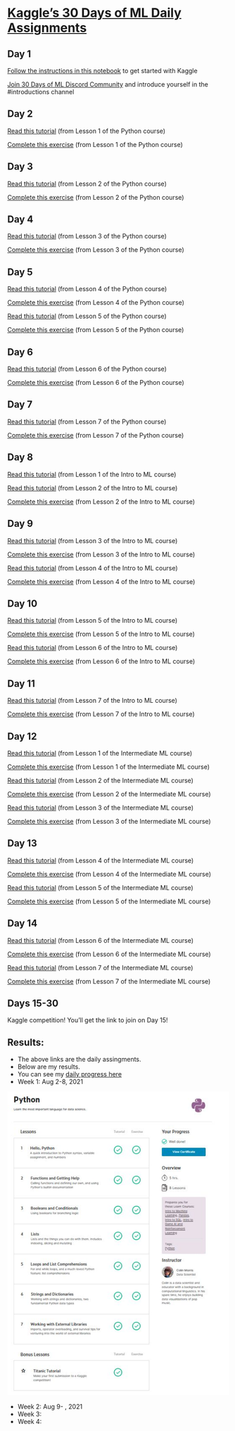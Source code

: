 # [Kaggle’s 30 Days of ML Daily Assignments](https://docs.google.com/document/d/e/2PACX-1vQhaDl5NbzMvPNKz3ipu3SuDBv8hI0XmFPSMyDm8mUa0xP07niK6zU3MziTOifSEkddXTiafppeZZYz/pub)


## Day 1
[Follow the instructions in this notebook](https://www.kaggle.com/alexisbcook/getting-started-with-kaggle) to get started with Kaggle

[Join 30 Days of ML Discord Community](https://discord.gg/f8g8bDq8Vv) and introduce yourself in the #introductions channel


## Day 2
[Read this tutorial](https://www.kaggle.com/colinmorris/hello-python) (from Lesson 1 of the Python course)

[Complete this exercise](https://www.kaggle.com/kernels/fork/1275163) (from Lesson 1 of the Python course)


## Day 3
[Read this tutorial](https://www.kaggle.com/colinmorris/functions-and-getting-help) (from Lesson 2 of the Python course)

[Complete this exercise](https://www.kaggle.com/kernels/fork/1275158) (from Lesson 2 of the Python course)

## Day 4
[Read this tutorial](https://www.kaggle.com/colinmorris/booleans-and-conditionals) (from Lesson 3 of the Python course)

[Complete this exercise](https://www.kaggle.com/kernels/fork/1275165) (from Lesson 3 of the Python course)


## Day 5
[Read this tutorial](https://www.kaggle.com/colinmorris/lists) (from Lesson 4 of the Python course)

[Complete this exercise](https://www.kaggle.com/eo4wellness/exercise-lists/edit) (from Lesson 4 of the Python course)

[Read this tutorial](https://www.kaggle.com/colinmorris/loops-and-list-comprehensions) (from Lesson 5 of the Python course)

[Complete this exercise](https://www.kaggle.com/eo4wellness/exercise-loops-and-list-comprehensions/edit) (from Lesson 5 of the Python course)


## Day 6
[Read this tutorial](https://www.kaggle.com/colinmorris/strings-and-dictionaries) (from Lesson 6 of the Python course)

[Complete this exercise]( https://www.kaggle.com/kernels/fork/1275185) (from Lesson 6 of the Python course)


## Day 7
[Read this tutorial]() (from Lesson 7 of the Python course)

[Complete this exercise]()  (from Lesson 7 of the Python course)


## Day 8
[Read this tutorial]()  (from Lesson 1 of the Intro to ML course)

[Read this tutorial]()  (from Lesson 2 of the Intro to ML course)

[Complete this exercise]()  (from Lesson 2 of the Intro to ML course)


## Day 9
[Read this tutorial]() (from Lesson 3 of the Intro to ML course)

[Complete this exercise]() (from Lesson 3 of the Intro to ML course)

[Read this tutorial]() (from Lesson 4 of the Intro to ML course)

[Complete this exercise]() (from Lesson 4 of the Intro to ML course)


## Day 10
[Read this tutorial]() (from Lesson 5 of the Intro to ML course)

[Complete this exercise]() (from Lesson 5 of the Intro to ML course)

[Read this tutorial]() (from Lesson 6 of the Intro to ML course)

[Complete this exercise]() (from Lesson 6 of the Intro to ML course)


## Day 11
[Read this tutorial]() (from Lesson 7 of the Intro to ML course)

[Complete this exercise]() (from Lesson 7 of the Intro to ML course)


## Day 12
[Read this tutorial]() (from Lesson 1 of the Intermediate ML course)

[Complete this exercise]() (from Lesson 1 of the Intermediate ML course)

[Read this tutorial]() (from Lesson 2 of the Intermediate ML course)

[Complete this exercise]() (from Lesson 2 of the Intermediate ML course)

[Read this tutorial]() (from Lesson 3 of the Intermediate ML course)

[Complete this exercise]() (from Lesson 3 of the Intermediate ML course)

## Day 13
[Read this tutorial]() (from Lesson 4 of the Intermediate ML course)

[Complete this exercise]() (from Lesson 4 of the Intermediate ML course)

[Read this tutorial]() (from Lesson 5 of the Intermediate ML course)

[Complete this exercise]() (from Lesson 5 of the Intermediate ML course)


## Day 14
[Read this tutorial]() (from Lesson 6 of the Intermediate ML course)

[Complete this exercise]() (from Lesson 6 of the Intermediate ML course)

[Read this tutorial]() (from Lesson 7 of the Intermediate ML course)

[Complete this exercise]() (from Lesson 7 of the Intermediate ML course)


## Days 15-30
Kaggle competition! 
You’ll get the link to join on Day 15!

## Results: 
* The above links are the daily assingments. 
* Below are my results. 
* You can see my [daily progress here](https://github.com/EO4wellness/T-I-L/tree/main/AI-ML-NLP/Kaggle)
* Week 1: Aug 2-8, 2021

![Week1-Completed](https://github.com/EO4wellness/T-I-L/blob/main/AI-ML-NLP/Kaggle/Images/Week1_Kaggle-30DaysML-2021Challenge.jpg)


* Week 2: Aug 9- , 2021
* Week 3:
* Week 4: 

